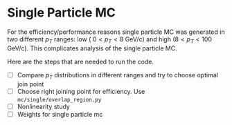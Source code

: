 # Single Particle MC

For the efficiency/performance reasons single particle MC was generated in two different $p_T$ ranges: low ( $0 < p_T < 8$ GeV/c) and high ($8 < p_T < 100$ GeV/c).
This complicates analysis of the single particle MC.


Here are the steps that are needed to run the code.

- [ ] Compare $p_T$ distributions in different ranges and try to choose optimal join point
- [ ] Choose right joining point for efficiency. Use `mc/single/overlap_region.py`
- [ ] Nonlinearity study
- [ ] Weights for single particle mc
